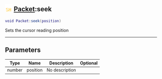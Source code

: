 ## <img src="../../.gitbook/assets/shared.png" width="24" height=24 /> [Packet](https://iaswiki.rawr.dev/readme/packet):seek

```lua
void Packet:seek(position)
```

Sets the cursor reading position

------
## Parameters

| Type   | Name | Description | Optional |
| ------ | ---- | ----------- | -------: |
| number | position | No description |  |

